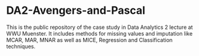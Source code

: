 # DA2-Avengers-and-Pascal
This is the public repository of the case study in Data Analytics 2 lecture at WWU Muenster. It includes methods for missing values and imputation like MCAR, MAR, MNAR as well as MICE, Regression and Classification techniques.  
